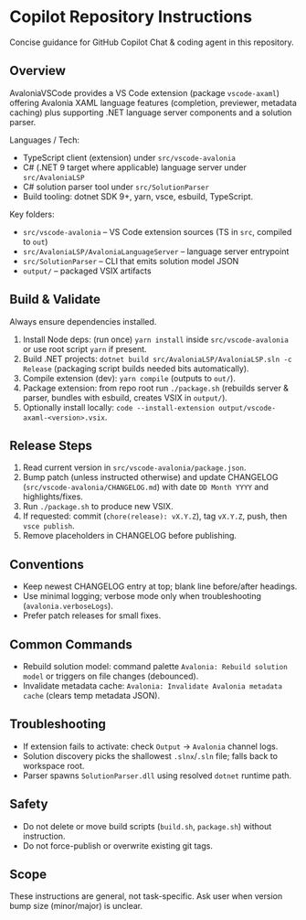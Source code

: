 # Copilot Repository Instructions

Concise guidance for GitHub Copilot Chat & coding agent in this repository.

## Overview
AvaloniaVSCode provides a VS Code extension (package `vscode-axaml`) offering Avalonia XAML language features (completion, previewer, metadata caching) plus supporting .NET language server components and a solution parser.

Languages / Tech:
- TypeScript client (extension) under `src/vscode-avalonia`
- C# (.NET 9 target where applicable) language server under `src/AvaloniaLSP`
- C# solution parser tool under `src/SolutionParser`
- Build tooling: dotnet SDK 9+, yarn, vsce, esbuild, TypeScript.

Key folders:
- `src/vscode-avalonia` – VS Code extension sources (TS in `src`, compiled to `out`)
- `src/AvaloniaLSP/AvaloniaLanguageServer` – language server entrypoint
- `src/SolutionParser` – CLI that emits solution model JSON
- `output/` – packaged VSIX artifacts

## Build & Validate
Always ensure dependencies installed.
1. Install Node deps: (run once) `yarn install` inside `src/vscode-avalonia` or use root script `yarn` if present.
2. Build .NET projects: `dotnet build src/AvaloniaLSP/AvaloniaLSP.sln -c Release` (packaging script builds needed bits automatically).
3. Compile extension (dev): `yarn compile` (outputs to `out/`).
4. Package extension: from repo root run `./package.sh` (rebuilds server & parser, bundles with esbuild, creates VSIX in `output/`).
5. Optionally install locally: `code --install-extension output/vscode-axaml-<version>.vsix`.

## Release Steps
1. Read current version in `src/vscode-avalonia/package.json`.
2. Bump patch (unless instructed otherwise) and update CHANGELOG (`src/vscode-avalonia/CHANGELOG.md`) with date `DD Month YYYY` and highlights/fixes.
3. Run `./package.sh` to produce new VSIX.
4. If requested: commit (`chore(release): vX.Y.Z`), tag `vX.Y.Z`, push, then `vsce publish`.
5. Remove placeholders in CHANGELOG before publishing.

## Conventions
- Keep newest CHANGELOG entry at top; blank line before/after headings.
- Use minimal logging; verbose mode only when troubleshooting (`avalonia.verboseLogs`).
- Prefer patch releases for small fixes.

## Common Commands
- Rebuild solution model: command palette `Avalonia: Rebuild solution model` or triggers on file changes (debounced).
- Invalidate metadata cache: `Avalonia: Invalidate Avalonia metadata cache` (clears temp metadata JSON).

## Troubleshooting
- If extension fails to activate: check `Output` -> `Avalonia` channel logs.
- Solution discovery picks the shallowest `.slnx`/`.sln` file; falls back to workspace root.
- Parser spawns `SolutionParser.dll` using resolved `dotnet` runtime path.

## Safety
- Do not delete or move build scripts (`build.sh`, `package.sh`) without instruction.
- Do not force-publish or overwrite existing git tags.

## Scope
These instructions are general, not task-specific. Ask user when version bump size (minor/major) is unclear.
